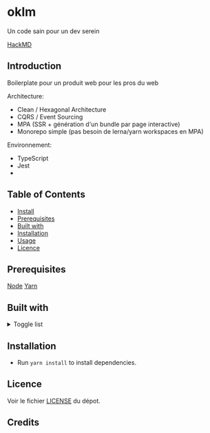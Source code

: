 # oklm
Un code sain pour un dev serein

[HackMD](https://hackmd.io/j6F14DDpTMG9-rEFCgc3tw)

## Introduction

Boilerplate pour un produit web pour les pros du web

Architecture:
- Clean / Hexagonal Architecture
- CQRS / Event Sourcing
- MPA (SSR + génération d'un bundle par page interactive)
- Monorepo simple (pas besoin de lerna/yarn workspaces en MPA)

Environnement:
- TypeScript
- Jest
- 


## Table of Contents

- [Install](#install)
- [Prerequisites](#prerequisites)
- [Built with](#built-with)
- [Installation](#installation)
- [Usage](#usage)
- [Licence](#licence)

## Prerequisites

[Node](https://nodejs.org/)
[Yarn](https://yarnpkg.com/)

## Built with

<details>
<summary> Toggle list </summary>
<br>

### Languages & Frameworks

- [TypeScript](https://www.typescriptlang.org/) is an open-source language which builds on JavaScript
- [React] (mais ça pourrait être intéressant de donner des exemples de vue en Angular, Vue, Svelte, Vanilla, ...)

### Tools

#### Cli

- [Jest](https://jestjs.io/) is a JavaScript Testing Framework
- [Eslint](https://eslint.org/) with plugins :
  - [typescript](https://github.com/typescript-eslint/typescript-eslint)
  - [prettier](https://github.com/prettier/eslint-config-prettier)
  - [jest](https://github.com/jest-community/eslint-plugin-jest)
- [Prettier](https://prettier.io/)

#### CI

- [Github Actions](https://docs.github.com/en/actions)

#### Deploy

- [Clevercloud](https://www.clever-cloud.com/)
- exemples Terraform, Scalingo, Docker, etc.


</details>

## Installation

- Run `yarn install` to install dependencies.


## Licence

Voir le fichier [LICENSE](./LICENSE) du dépot.

## Credits
